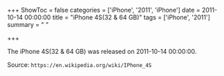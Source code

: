 +++
ShowToc = false
categories = ['iPhone', '2011', 'iPhone']
date = 2011-10-14 00:00:00
title = "iPhone 4S(32 & 64 GB)"
tags = ['iPhone', '2011']
summary = " "

+++

The iPhone 4S(32 & 64 GB) was released on 2011-10-14 00:00:00.

Source: `https://en.wikipedia.org/wiki/IPhone_4S`


